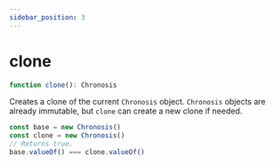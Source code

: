 ```yaml
---
sidebar_position: 3
---
```


# clone

```ts
function clone(): Chronosis
```

Creates a clone of the current `Chronosis` object. `Chronosis` objects are already immutable, but `clone` can create a new clone if needed.

```ts
const base = new Chronosis()
const clone = new Chronosis()
// Returns true.
base.valueOf() === clone.valueOf()
```
